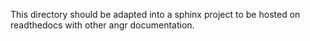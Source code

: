 This directory should be adapted into a sphinx project to be hosted on readthedocs with other angr documentation.
